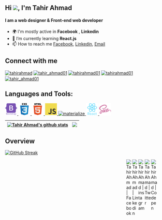 ## Hi <img src="https://raw.githubusercontent.com/MartinHeinz/MartinHeinz/master/wave.gif" width="30px">, I'm Tahir Ahmad
#### I am a web designer & Front-end web developer</h4>

- 🌍 I'm mostly active in **Facebook** , **Linkedin**
- 🌱 I’m currently learning **React.js**
- 📫 How to reach me [Facebook](https://fb.com/TahirAhmad01/), [Linkedin](https://www.linkedin.com/in/tahirahmad01/), [Email](mailto:tahirahmad0234@gmail.com) 

## Connect with me
<p align="left">
  <a href="https://codepen.io/tahirahmad" target="blank"><img align="center" src="https://raw.githubusercontent.com/rahuldkjain/github-profile-readme-generator/master/src/images/icons/Social/codepen.svg" alt="tahirahmad" height="30" width="40" /></a>
  <a href="https://twitter.com/tahir_ahmad01" target="blank"><img align="center" src="https://raw.githubusercontent.com/rahuldkjain/github-profile-readme-generator/master/src/images/icons/Social/twitter.svg" alt="tahir_ahmad01" height="30" width="40" /></a>
  <a href="https://linkedin.com/in/tahirahmad01" target="blank"><img align="center" src="https://raw.githubusercontent.com/rahuldkjain/github-profile-readme-generator/master/src/images/icons/Social/linked-in-alt.svg" alt="tahirahmad01" height="30" width="40" /></a>
  <a href="https://fb.com/tahirahmad01" target="blank"><img align="center" src="https://raw.githubusercontent.com/rahuldkjain/github-profile-readme-generator/master/src/images/icons/Social/facebook.svg" alt="tahirahmad01" height="30" width="40" /></a>
  <a href="https://instagram.com/tahir_ahmad01" target="blank"><img align="center" src="https://raw.githubusercontent.com/rahuldkjain/github-profile-readme-generator/master/src/images/icons/Social/instagram.svg" alt="tahir_ahmad01" height="30" width="40" /></a>
</p>

## Languages and Tools:
<p align="left"> <a href="https://getbootstrap.com" target="_blank" rel="noreferrer"> <img src="https://raw.githubusercontent.com/devicons/devicon/master/icons/bootstrap/bootstrap-plain-wordmark.svg" alt="bootstrap" width="40" height="40"/> </a> <a href="https://www.w3schools.com/css/" target="_blank" rel="noreferrer"> <img src="https://raw.githubusercontent.com/devicons/devicon/master/icons/css3/css3-original-wordmark.svg" alt="css3" width="40" height="40"/> </a> <a href="https://www.w3.org/html/" target="_blank" rel="noreferrer"> <img src="https://raw.githubusercontent.com/devicons/devicon/master/icons/html5/html5-original-wordmark.svg" alt="html5" width="40" height="40"/> </a> <a href="https://developer.mozilla.org/en-US/docs/Web/JavaScript" target="_blank" rel="noreferrer"> <img src="https://raw.githubusercontent.com/devicons/devicon/master/icons/javascript/javascript-original.svg" alt="javascript" width="40" height="40"/> </a> <a href="https://materializecss.com/" target="_blank" rel="noreferrer"> <img src="https://raw.githubusercontent.com/prplx/svg-logos/5585531d45d294869c4eaab4d7cf2e9c167710a9/svg/materialize.svg" alt="materialize" width="40" height="40"/> </a> <a href="https://reactjs.org/" target="_blank" rel="noreferrer"> <img src="https://raw.githubusercontent.com/devicons/devicon/master/icons/react/react-original-wordmark.svg" alt="react" width="40" height="40"/> </a> <a href="https://sass-lang.com" target="_blank" rel="noreferrer"> <img src="https://raw.githubusercontent.com/devicons/devicon/master/icons/sass/sass-original.svg" alt="sass" width="40" height="40"/> </a> </p>

| <a href="https://github-readme-stats.vercel.app/api?username=tahirahmad01&show_icons=true&include_all_commits=true&theme=default&hide_border=true"><img align="center" src="https://github-readme-stats.vercel.app/api?username=tahirahmad01&show_icons=true&include_all_commits=true&theme=default&hide_border=true" alt="Tahir Ahmad's github stats" /></a> | <a href="https://github-readme-stats.vercel.app/api/top-langs/?username=tahirahmad01&layout=compact&theme=default&hide_border=true"><img align="center" src="https://github-readme-stats.vercel.app/api/top-langs/?username=tahirahmad01&layout=compact&theme=default&hide_border=true" /></a> |
| ------------- | ------------- |

## Overview
[![GitHub Streak](https://github-readme-streak-stats.herokuapp.com?user=tahirahmad01&date_format=j%2Fn%5B%2FY%5D&border=B9B9B9)](https://github-readme-streak-stats.herokuapp.com?user=tahirahmad01&date_format=j%2Fn%5B%2FY%5D&border=B9B9B9)

<a href="https://codepen.io/tahirahmad">
  <img align="right" alt="Tahir Ahmad | Codepen" width="21px" src="https://raw.githubusercontent.com/rahuldkjain/github-profile-readme-generator/master/src/images/icons/Social/codepen.svg" alt="tahirahmad" />
</a>
<a href="https://twitter.com/tahir_ahmad01">
  <img align="right" alt="Tahir Ahmad | Twitter" width="21px" src="https://raw.githubusercontent.com/anuraghazra/anuraghazra/master/assets/twitter.svg" />
</a>
<a href="https://instagram.com/tahir_ahmad01">
  <img align="right" alt="Tahir Ahmad | instagram" width="21px" src="https://raw.githubusercontent.com/rahuldkjain/github-profile-readme-generator/master/src/images/icons/Social/instagram.svg" alt="tahir_ahmad01" />
</a>
<a href="https://linkedin.com/in/tahirahmad01">
  <img align="right" alt="Tahir Ahmad | Linkedin" width="20px" src="https://raw.githubusercontent.com/rahuldkjain/github-profile-readme-generator/master/src/images/icons/Social/linked-in-alt.svg" alt="tahirahmad01" />
</a>
<a href="https://fb.com/tahirahmad01">
  <img align="right" alt="Tahir Ahmad | Facebook" width="20px" src="https://raw.githubusercontent.com/rahuldkjain/github-profile-readme-generator/master/src/images/icons/Social/facebook.svg" alt="tahirahmad01" />
</a>
<!--  -->
